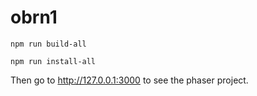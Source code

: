 # obrn1

`npm run build-all`

`npm run install-all`

Then go to http://127.0.0.1:3000 to see the phaser project.

